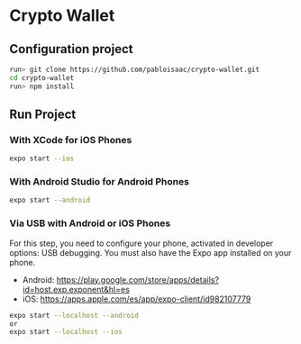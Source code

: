 # Crypto Wallet

## Configuration project

```sh
run> git clone https://github.com/pabloisaac/crypto-wallet.git
cd crypto-wallet
run> npm install
```

## Run Project
### With XCode for iOS Phones

```sh
expo start --ios
```
### With Android Studio for Android Phones

```sh
expo start --android
```

### Via USB with Android or iOS Phones

For this step, you need to configure your phone, activated in developer options: USB debugging.
You must also have the Expo app installed on your phone.

- Android: https://play.google.com/store/apps/details?id=host.exp.exponent&hl=es
- iOS: https://apps.apple.com/es/app/expo-client/id982107779

```sh
expo start --localhost --android
or
expo start --localhost --ios
```